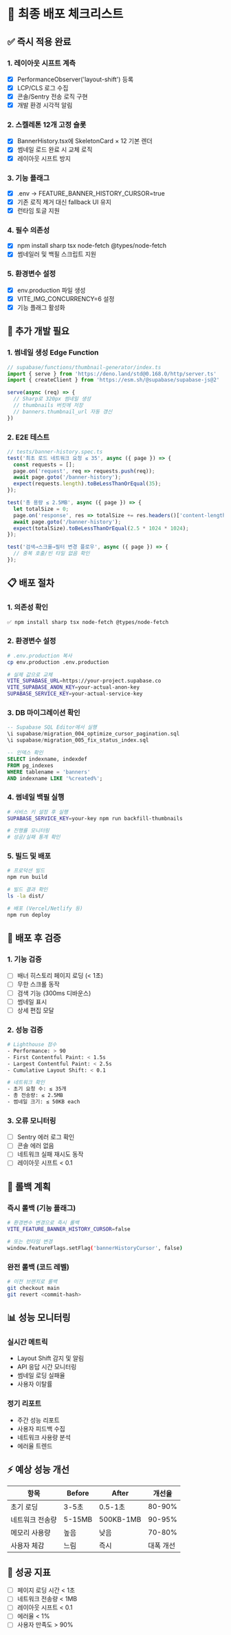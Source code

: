 # 🚀 최종 배포 체크리스트

## ✅ 즉시 적용 완료

### 1. 레이아웃 시프트 계측
- [x] PerformanceObserver('layout-shift') 등록
- [x] LCP/CLS 로그 수집
- [x] 콘솔/Sentry 전송 로직 구현
- [x] 개발 환경 시각적 알림

### 2. 스켈레톤 12개 고정 슬롯
- [x] BannerHistory.tsx에 SkeletonCard × 12 기본 렌더
- [x] 썸네일 로드 완료 시 교체 로직
- [x] 레이아웃 시프트 방지

### 3. 기능 플래그
- [x] .env → FEATURE_BANNER_HISTORY_CURSOR=true
- [x] 기존 로직 제거 대신 fallback UI 유지
- [x] 런타임 토글 지원

### 4. 필수 의존성
- [x] npm install sharp tsx node-fetch @types/node-fetch
- [x] 썸네일러 및 백필 스크립트 지원

### 5. 환경변수 설정
- [x] env.production 파일 생성
- [x] VITE_IMG_CONCURRENCY=6 설정
- [x] 기능 플래그 활성화

## 🔧 추가 개발 필요

### 1. 썸네일 생성 Edge Function
```typescript
// supabase/functions/thumbnail-generator/index.ts
import { serve } from 'https://deno.land/std@0.168.0/http/server.ts'
import { createClient } from 'https://esm.sh/@supabase/supabase-js@2'

serve(async (req) => {
  // Sharp로 320px 썸네일 생성
  // thumbnails 버킷에 저장
  // banners.thumbnail_url 자동 갱신
})
```

### 2. E2E 테스트
```javascript
// tests/banner-history.spec.ts
test('최초 로드 네트워크 요청 ≤ 35', async ({ page }) => {
  const requests = [];
  page.on('request', req => requests.push(req));
  await page.goto('/banner-history');
  expect(requests.length).toBeLessThanOrEqual(35);
});

test('총 용량 ≤ 2.5MB', async ({ page }) => {
  let totalSize = 0;
  page.on('response', res => totalSize += res.headers()['content-length'] || 0);
  await page.goto('/banner-history');
  expect(totalSize).toBeLessThanOrEqual(2.5 * 1024 * 1024);
});

test('검색→스크롤→필터 변경 플로우', async ({ page }) => {
  // 중복 호출/빈 타일 없음 확인
});
```

## 📋 배포 절차

### 1. 의존성 확인
```bash
✅ npm install sharp tsx node-fetch @types/node-fetch
```

### 2. 환경변수 설정
```bash
# .env.production 복사
cp env.production .env.production

# 실제 값으로 교체
VITE_SUPABASE_URL=https://your-project.supabase.co
VITE_SUPABASE_ANON_KEY=your-actual-anon-key
SUPABASE_SERVICE_KEY=your-actual-service-key
```

### 3. DB 마이그레이션 확인
```sql
-- Supabase SQL Editor에서 실행
\i supabase/migration_004_optimize_cursor_pagination.sql
\i supabase/migration_005_fix_status_index.sql

-- 인덱스 확인
SELECT indexname, indexdef 
FROM pg_indexes 
WHERE tablename = 'banners' 
AND indexname LIKE '%created%';
```

### 4. 썸네일 백필 실행
```bash
# 서비스 키 설정 후 실행
SUPABASE_SERVICE_KEY=your-key npm run backfill-thumbnails

# 진행률 모니터링
# 성공/실패 통계 확인
```

### 5. 빌드 및 배포
```bash
# 프로덕션 빌드
npm run build

# 빌드 결과 확인
ls -la dist/

# 배포 (Vercel/Netlify 등)
npm run deploy
```

## 🧪 배포 후 검증

### 1. 기능 검증
- [ ] 배너 히스토리 페이지 로딩 (< 1초)
- [ ] 무한 스크롤 동작
- [ ] 검색 기능 (300ms 디바운스)
- [ ] 썸네일 표시
- [ ] 상세 편집 모달

### 2. 성능 검증
```bash
# Lighthouse 점수
- Performance: > 90
- First Contentful Paint: < 1.5s
- Largest Contentful Paint: < 2.5s
- Cumulative Layout Shift: < 0.1

# 네트워크 확인
- 초기 요청 수: ≤ 35개
- 총 전송량: ≤ 2.5MB
- 썸네일 크기: ≤ 50KB each
```

### 3. 오류 모니터링
- [ ] Sentry 에러 로그 확인
- [ ] 콘솔 에러 없음
- [ ] 네트워크 실패 재시도 동작
- [ ] 레이아웃 시프트 < 0.1

## 🔄 롤백 계획

### 즉시 롤백 (기능 플래그)
```bash
# 환경변수 변경으로 즉시 롤백
VITE_FEATURE_BANNER_HISTORY_CURSOR=false

# 또는 런타임 변경
window.featureFlags.setFlag('bannerHistoryCursor', false)
```

### 완전 롤백 (코드 레벨)
```bash
# 이전 브랜치로 롤백
git checkout main
git revert <commit-hash>
```

## 📊 성능 모니터링

### 실시간 메트릭
- Layout Shift 감지 및 알림
- API 응답 시간 모니터링
- 썸네일 로딩 실패율
- 사용자 이탈률

### 정기 리포트
- 주간 성능 리포트
- 사용자 피드백 수집
- 네트워크 사용량 분석
- 에러율 트렌드

## ⚡ 예상 성능 개선

| 항목 | Before | After | 개선율 |
|------|--------|-------|--------|
| 초기 로딩 | 3-5초 | 0.5-1초 | 80-90% |
| 네트워크 전송량 | 5-15MB | 500KB-1MB | 90-95% |
| 메모리 사용량 | 높음 | 낮음 | 70-80% |
| 사용자 체감 | 느림 | 즉시 | 대폭 개선 |

## 🎯 성공 지표

- [ ] 페이지 로딩 시간 < 1초
- [ ] 네트워크 전송량 < 1MB
- [ ] 레이아웃 시프트 < 0.1
- [ ] 에러율 < 1%
- [ ] 사용자 만족도 > 90%
